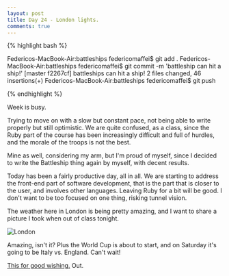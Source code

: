 ```yaml
---
layout: post
title: Day 24 - London lights.
comments: true
---
```


{% highlight bash %}

Federicos-MacBook-Air:battleships federicomaffei$ git add .
Federicos-MacBook-Air:battleships federicomaffei$ git commit -m 'battleship can hit a ship!'
[master f2267cf] battleships can hit a ship!
 2 files changed, 46 insertions(+)
Federicos-MacBook-Air:battleships federicomaffei$ git push

{% endhighlight %}

Week is busy.

Trying to move on with a slow but constant pace, not being able to write properly but still optimistic. We are quite confused, as a class, since the Ruby part of the course has been increasingly difficult and full of hurdles, and the morale of the troops is not the best.

Mine as well, considering my arm, but I'm proud of myself, since I decided to write the Battleship thing again by myself, with decent results.

Today has been a fairly productive day, all in all. We are starting to address the front-end part of software development, that is the part that is closer to the user, and involves other languages. Leaving Ruby for a bit will be good. I don't want to be too focused on one thing, risking tunnel vision.

The weather here in London is being pretty amazing, and I want to share a picture I took when out of class tonight.

![London](http://federicomaffei.github.io/public/images/london.jpg)

Amazing, isn't it?
Plus the World Cup is about to start, and on Saturday it's going to be Italy vs. England. Can't wait!

[This for good wishing.](https://www.youtube.com/watch?v=VcDEOYWu80E) Out.